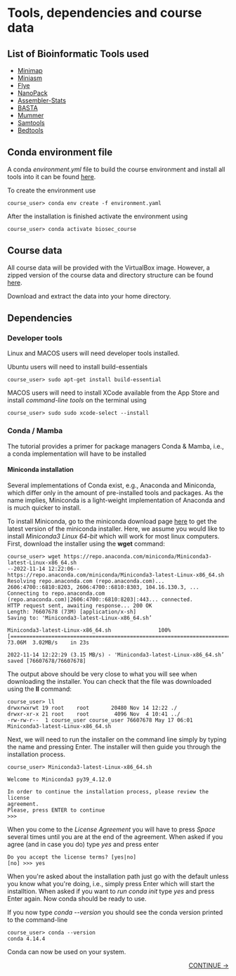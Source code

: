 # Tools, dependencies and course data

## List of Bioinformatic Tools used
* [Minimap](https://github.com/lh3/minimap2)
* [Miniasm](https://github.com/lh3/miniasm)
* [Flye](https://github.com/fenderglass/Flye)
* [NanoPack](https://github.com/wdecoster/nanopack)
* [Assembler-Stats](https://github.com/sanger-pathogens/assembly-stats)
* [BASTA](https://github.com/timkahlke/BASTA)
* [Mummer](https://github.com/mummer4/mummer)
* [Samtools](http://www.htslib.org/)
* [Bedtools](https://bedtools.readthedocs.io/en/latest/)

## Conda environment file

A conda *environment.yml* file to build the course environment and install all tools into it can be found [here]().

To create the environment use

    course_user> conda env create -f environment.yaml

After the installation is finished activate the environment using 

    course_user> conda activate biosec_course

## Course data

All course data will be provided with the VirtualBox image. However, a zipped version of the course data and directory structure can be found [here]().

Download and extract the data into your home directory.

## Dependencies

### Developer tools

Linux and MACOS users will need developer tools installed.

Ubuntu users will need to install build-essentials

    course_user> sudo apt-get install build-essential

MACOS users will need to install XCode available from the App Store and install *command-line tools* on the terminal using

    course_user> sudo sudo xcode-select --install

### Conda / Mamba

The tutorial provides a primer for package managers Conda & Mamba, i.e., a conda implementation will have to be installed 


#### Miniconda installation

Several implementations of Conda exist, e.g., Anaconda and Miniconda, which differ only in the amount of pre-installed tools and packages. As the name implies, Miniconda is a light-weight implementation of Anaconda and is much quicker to install.

To install Miniconda, go to the miniconda download page [here](https://docs.conda.io/en/latest/miniconda.html) to get the latest version of the miniconda installer. Here, we assume you would like to install *Miniconda3 Linux 64-bit* which will work for most linux computers. First, download the installer using the **wget** command:

    course_user> wget https://repo.anaconda.com/miniconda/Miniconda3-latest-Linux-x86_64.sh
    --2022-11-14 12:22:06--  https://repo.anaconda.com/miniconda/Miniconda3-latest-Linux-x86_64.sh
    Resolving repo.anaconda.com (repo.anaconda.com)... 2606:4700::6810:8203, 2606:4700::6810:8303, 104.16.130.3, ...
    Connecting to repo.anaconda.com (repo.anaconda.com)|2606:4700::6810:8203|:443... connected.
    HTTP request sent, awaiting response... 200 OK
    Length: 76607678 (73M) [application/x-sh]
    Saving to: 'Miniconda3-latest-Linux-x86_64.sh’
    
    Miniconda3-latest-Linux-x86_64.sh               100%[=======================================================================================================>]  73.06M  3.02MB/s    in 23s     

    2022-11-14 12:22:29 (3.15 MB/s) - 'Miniconda3-latest-Linux-x86_64.sh’ saved [76607678/76607678]

The output above should be very close to what you will see when downloading the installer. You can check that the file was downloaded using the **ll** command:

    course_user> ll
    drwxrwxrwt 19 root    root       20480 Nov 14 12:22 ./
    drwxr-xr-x 21 root    root        4096 Nov  4 10:41 ../
    -rw-rw-r--  1 course_user course_user 76607678 May 17 06:01 Miniconda3-latest-Linux-x86_64.sh

Next, we will need to run the installer on the command line simply by typing the name and pressing Enter. The installer will then guide you through the installation process.

    course_user> Miniconda3-latest-Linux-x86_64.sh
    
    Welcome to Miniconda3 py39_4.12.0

    In order to continue the installation process, please review the license
    agreement.
    Please, press ENTER to continue
    >>> 

When you come to the *License Agreement* you will have to press *Space* several times until you are at the end of the agreement. When asked if you agree (and in case you do) type *yes* and press enter

    Do you accept the license terms? [yes|no]
    [no] >>> yes

When you're asked about the installation path just go with the default unless you know what you're doing, i.e., simply press Enter which will start the installtion.
When asked if you want to *run conda init* type *yes* and press Enter again. Now conda should be ready to use.

If you now type *conda --version* you should see the conda version printed to the command-line

    course_user> conda --version
    conda 4.14.4

Conda can now be used on your system.

<p align="right"><a href="https://bluemountainsanalytics.github.io/BMA_CLI-tutorial/INTRO_1.html">CONTINUE -></a>
</p>


